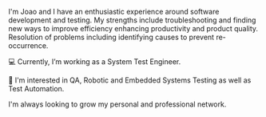 I'm Joao and I have an enthusiastic experience around software development and testing. My strengths include troubleshooting and
finding new ways to improve efficiency enhancing productivity and product quality. Resolution of problems including identifying causes to prevent re-occurrence.

💻 Currently, I’m working as a System Test Engineer.

🧭 I'm interested in QA, Robotic and Embedded Systems Testing as well as Test Automation.

I'm always looking to grow my personal and professional network.
